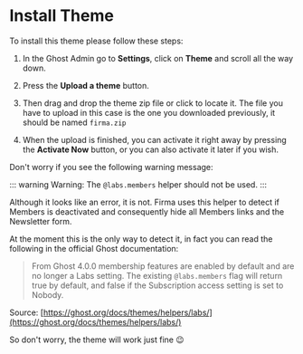# Install Theme

To install this theme please follow these steps:

1. In the Ghost Admin go to **Settings**, click on **Theme** and scroll all the way down.

2. Press the **Upload a theme** button.

3. Then drag and drop the theme zip file or click to locate it. The file you have to upload in this case is the one you downloaded previously, it should be named `firma.zip`

4. When the upload is finished, you can activate it right away by pressing the **Activate Now** button, or you can also activate it later if you wish.

Don't worry if you see the following warning message:

::: warning
Warning: The `@labs.members` helper should not be used.
:::

Although it looks like an error, it is not. Firma uses this helper to detect if Members is deactivated and consequently hide all Members links and the Newsletter form.

At the moment this is the only way to detect it, in fact you can read the following in the official Ghost documentation:

> From Ghost 4.0.0 membership features are enabled by default and are no longer a Labs setting. The existing `@labs.members` flag will return true by default, and false if the Subscription access setting is set to Nobody.

Source: [https://ghost.org/docs/themes/helpers/labs/](https://ghost.org/docs/themes/helpers/labs/)

So don't worry, the theme will work just fine 😉
